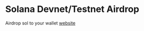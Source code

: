 # Solana Devnet/Testnet Airdrop

Airdrop sol to your wallet [website](https://solana-airdrop-devnet-gamma.vercel.app/)
